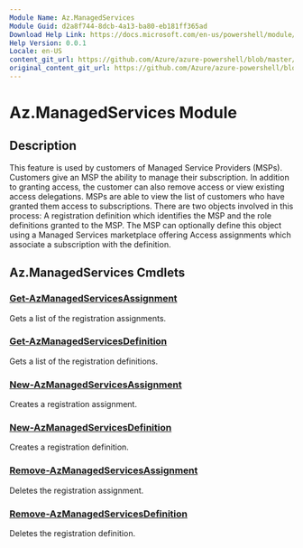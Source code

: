 ```yaml
---
Module Name: Az.ManagedServices
Module Guid: d2a8f744-8dcb-4a13-ba80-eb181ff365ad
Download Help Link: https://docs.microsoft.com/en-us/powershell/module/az.managedservices
Help Version: 0.0.1
Locale: en-US
content_git_url: https://github.com/Azure/azure-powershell/blob/master/src/ManagedServices/ManagedServices/help/Az.ManagedServices.md
original_content_git_url: https://github.com/Azure/azure-powershell/blob/master/src/ManagedServices/ManagedServices/help/Az.ManagedServices.md
---
```


# Az.ManagedServices Module
## Description
This feature is used by customers of Managed Service Providers (MSPs). Customers give an MSP the ability to manage their subscription. In addition to granting access, the customer can also remove access or view existing access delegations. MSPs are able to view the list of customers who have granted them access to subscriptions. There are two objects involved in this process: A registration definition which identifies the MSP and the role definitions granted to the MSP. The MSP can optionally define this object using a Managed Services marketplace offering Access assignments which associate a subscription with the definition.

## Az.ManagedServices Cmdlets
### [Get-AzManagedServicesAssignment](Get-AzManagedServicesAssignment.md)
Gets a list of the registration assignments.

### [Get-AzManagedServicesDefinition](Get-AzManagedServicesDefinition.md)
Gets a list of the registration definitions.

### [New-AzManagedServicesAssignment](New-AzManagedServicesAssignment.md)
Creates a registration assignment.

### [New-AzManagedServicesDefinition](New-AzManagedServicesDefinition.md)
Creates a registration definition.

### [Remove-AzManagedServicesAssignment](Remove-AzManagedServicesAssignment.md)
Deletes the registration assignment.

### [Remove-AzManagedServicesDefinition](Remove-AzManagedServicesDefinition.md)
Deletes the registration definition.

